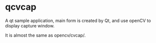 # qcvcap

A qt sample application, main form is created by Qt, and use openCV to
display capture window.

It is almost the same as opencv/cvcap/.


